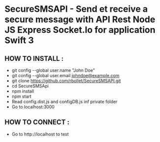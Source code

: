 SecureSMSAPI - Send et receive a secure message with API Rest Node JS Express Socket.Io for application Swift 3
===============================================================================================================

HOW TO INSTALL :
----------------
- git config --global user.name "John Doe"
- git config --global user.email johndoe@example.com
- git clone https://github.com/rbollet/SecureSMSAPI.git
- cd SecureSMSApi
- npm install
- npm start
- Read config.dist.js and configDB.js inf private folder
- Go to localhost:3000

HOW TO CONNECT :
----------------
- Go to http://localhost to test
